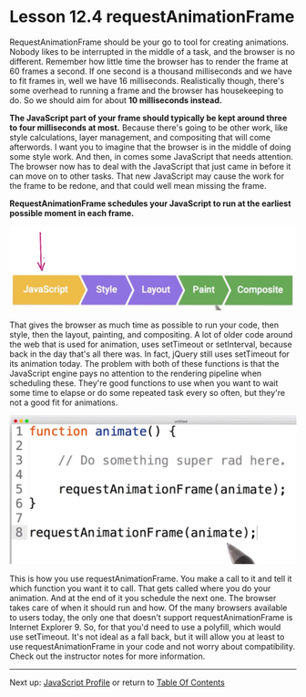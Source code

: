 # Lesson 12.4 requestAnimationFrame

RequestAnimationFrame should be your go to tool for creating animations. Nobody likes to be interrupted in the middle of a task, and the browser is no different. Remember how little time the browser has to render the frame at 60 frames a second. If one second is a thousand milliseconds and we have to fit frames in, well we have 16 milliseconds. Realistically though, there's some overhead to running a frame and the browser has housekeeping to do. So we should aim for about **10 milliseconds instead.**

**The JavaScript part of your frame should typically be kept around three to four milliseconds at most.** Because there's going to be other work, like style calculations, layer management, and compositing that will come afterwords. I want you to imagine that the browser is in the middle of doing some style work. And then, in comes some JavaScript that needs attention. The browser now has to deal with the JavaScript that just came in before it can move on to other tasks. That new JavaScript may cause the work for the frame to be redone, and that could well mean missing the frame. 

**RequestAnimationFrame schedules your JavaScript to run at the earliest possible moment in each frame.**

<img src="images/ND024_Part4_Lesson12_04a.JPG">

That gives the browser as much time as possible to run your code, then style, then the layout, painting, and compositing. A lot of older code around the web that is used for animation, uses setTimeout or setInterval, because back in the day that's all there was. In fact, jQuery still uses setTimeout for its animation today. The problem with both of these functions is that the JavaScript engine pays no attention to the rendering pipeline when scheduling these. They're good functions to use when you want to wait some time to elapse or do some repeated task every so often, but they're not a good fit for animations. 

<img src="images/ND024_Part4_Lesson12_04b.JPG">

This is how you use requestAnimationFrame. You make a call to it and tell it which function you want it to call. That gets called where you do your animation. And at the end of it you schedule the next one. The browser takes care of when it should run and how. Of the many browsers available to users today, the only one that doesn't support requestAnimationFrame is Internet Explorer 9. So, for that you'd need to use a polyfill, which would use setTimeout. It's not ideal as a fall back, but it will allow you at least to use requestAnimationFrame in your code and not worry about compatibility. Check out the instructor notes for more information.

- - -
Next up: [JavaScript Profile](ND024_Part4_Lesson12_05.md) or return to [Table Of Contents](./ND024_TableOfContents.md)
